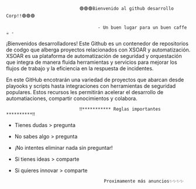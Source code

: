 


                                🟢🟢🟢Bienvenido al github desarrollo Corp!!🟢🟢🟢

                                       - Un buen lugar para un buen caffe ☕ -

  ¡Bienvenidos desarrolladores! Este Github es un contenedor de repositorios de codgo que alberga proyectos relacionados con XSOAR y automatización.
  XSOAR es ua plataforma de automatización de seguridad y orquestación que integra de manera fluida herramientas y servicios para mejorar los flujos
  de trabajo y la eficiencia en la respuesta de incidentes.

  En este GitHub encotrarán una variedad de proyectos que abarcan desde playooks y scripts hasta integraciones con herramientas de seguridad populares.
  Estos recursos les permitirán acelerar el desarrollo de automatiaciones, compartir conocimientos y colabora.

                                ‼*********** Reglas importantes **********‼

  * Tienes dudas > pregunta
  * No sabes algo > pregunta
  * ¡No intentes eliminar nada sin preguntar!
  * Si tienes ideas > comparte
  * Si quieres innovar > comparte


                                          Proximamente más anuncios✨✨✨✨
    
